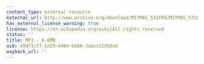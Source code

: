 ```yaml
---
content_type: external-resource
external_url: http://www.archive.org/download/MITMAS_531F09/MITMAS_531F09_lec06_2.mp3
has_external_license_warning: true
license: https://en.wikipedia.org/wiki/All_rights_reserved
status: ''
title: MP3 - 6.6MB
uid: 49df1c7f-1e29-448e-bbb0-3aacc21d10c6
wayback_url: ''
---
```

